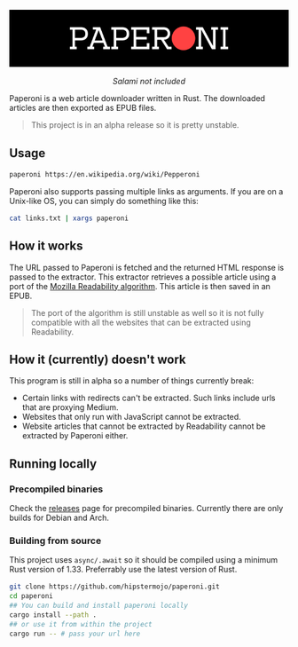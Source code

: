 <p align="center"><img src="./paperoni-dark.png"></p>

<p align="center"><i>Salami not included</i></p>

Paperoni is a web article downloader written in Rust. The downloaded articles are then exported as EPUB files.

> This project is in an alpha release so it is pretty unstable.

## Usage

```sh
paperoni https://en.wikipedia.org/wiki/Pepperoni
```

Paperoni also supports passing multiple links as arguments. If you are on a Unix-like OS, you can simply do something like this:

```sh
cat links.txt | xargs paperoni
```

## How it works

The URL passed to Paperoni is fetched and the returned HTML response is passed to the extractor.
This extractor retrieves a possible article using a port of the [Mozilla Readability algorithm](https://github.com/mozilla/readability). This article is then saved in an EPUB.

> The port of the algorithm is still unstable as well so it is not fully compatible with all the websites that can be extracted using Readability.

## How it (currently) doesn't work

This program is still in alpha so a number of things currently break:

- Certain links with redirects can't be extracted. Such links include urls that are proxying Medium.
- Websites that only run with JavaScript cannot be extracted.
- Website articles that cannot be extracted by Readability cannot be extracted by Paperoni either.

## Running locally

### Precompiled binaries

Check the [releases](https://github.com/hipstermojo/paperoni/releases) page for precompiled binaries. Currently there are only builds for Debian and Arch.

### Building from source

This project uses `async/.await` so it should be compiled using a minimum Rust version of 1.33. Preferrably use the latest version of Rust.

```sh
git clone https://github.com/hipstermojo/paperoni.git
cd paperoni
## You can build and install paperoni locally
cargo install --path .
## or use it from within the project
cargo run -- # pass your url here
```
